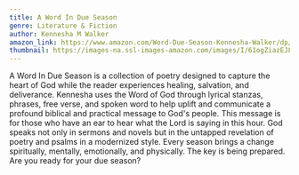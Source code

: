 ```yaml
---
title: A Word In Due Season
genre: Literature & Fiction
author: Kennesha M Walker
amazon_link: https://www.amazon.com/Word-Due-Season-Kennesha-Walker/dp/164895619X/ref=sr_1_1?crid=2SZ2FLP7VYK1B&keywords=9781648956195&qid=1643093233&sprefix=9781648956195%2Caps%2C268&sr=8-1
thumbnail: https://images-na.ssl-images-amazon.com/images/I/61ogZiazEJL.jpg
---
```

A Word In Due Season is a collection of poetry designed to capture the heart of God while the reader experiences healing, salvation, and deliverance. Kennesha uses the Word of God through lyrical stanzas, phrases, free verse, and spoken word to help uplift and communicate a profound biblical and practical message to God's people. This message is for those who have an ear to hear what the Lord is saying in this hour. God speaks not only in sermons and novels but in the untapped revelation of poetry and psalms in a modernized style. Every season brings a change spiritually, mentally, emotionally, and physically. The key is being prepared. Are you ready for your due season?
